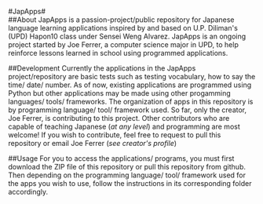 #JapApps#
<br/>
##About
JapApps is a passion-project/public repository for Japanese language learning applications inspired by and based on U.P. Diliman's (UPD) Hapon10 class under Sensei Weng Alvarez. JapApps is an ongoing project started by Joe Ferrer, a computer science major in UPD, to help reinforce lessons learned in school using programmed applications. 

##Development
Currently the applications in the JapApps project/repository are basic tests such as testing vocabulary, how to say the time/ date/ number. As of now, existing applications are programmed using Python but other applications may be made using other progamming languages/ tools/ frameworks. The organization of apps in this repository is by programming language/ tool/ framework used. 
So far, only the creator, Joe Ferrer, is contributing to this project. Other contributors who are capable of teaching Japanese (_at any level_) and programming are most welcome! If you wish to contribute, feel free to request to pull this repository or email Joe Ferrer (_see creator's profile_)


##Usage
For you to access the applications/ programs, you must first download the ZIP file of this repository or pull this repository from github. Then depending on the programming language/ tool/ framework used for the apps you wish to use, follow the instructions in its corresponding folder accordingly. 

